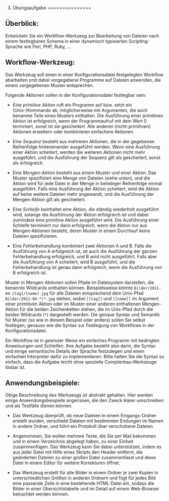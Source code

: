 3. Übungsaufgabe
===============

Überblick:
----------
Entwickeln Sie ein Workflow-Werkzeug zur Bearbeitung von Dateien nach einem festlegbaren Schema in einer dynamisch typisierten Scripting-Sprache wie Perl, PHP, Ruby, ...

Workflow-Werkzeug:
------------------
Das Werkzeug soll einen in einer Konfigurationsdatei festgelegten Workflow abarbeiten und dabei vorgegebene Programme auf Dateien anwenden, die einem vorgegebenen Muster entsprechen.

Folgende Aktionen sollen in der Konfigurationsdatei festlegbar sein:

* Eine *primitive Aktion* ruft ein Programm auf bzw. setzt ein (Unix-)Kommando ab, möglicherweise mit Argumenten, die auch benannte Teile eines Musters enthalten. Die Ausführung einer primitiven Aktion ist erfolgreich, wenn der Programmaufruf mit dem Wert 0 terminiert, sonst ist sie gescheitert. Alle anderen (nicht-primitiven) Aktionen erweitern oder kombinieren einfachere Aktionen.

* Eine *Sequenz* besteht aus mehreren Aktionen, die in der gegebenen Reihenfolge hintereinander ausgeführt werden. Wenn eine Ausführung einer Aktion scheitert, werden die weiteren Aktionen nicht mehr ausgeführt, und die Ausführung der Sequenz gilt als gescheitert, sonst als erfolgreich.

* Eine *Mengen-Aktion* besteht aus einem Muster und einer Aktion. Das Muster spezifiziert eine Menge von Dateien (siehe unten), und die Aktion wird für jede Datei in der Menge in beliebiger Reihenfolge einmal ausgeführt. Falls eine Ausführung der Aktion scheitert, wird die Aktion auf keine weitere Dateien mehr angewandt, und die Ausführung der Mengen-Aktion gilt als gescheitert.

* Eine *Schleife* beinhaltet eine Aktion, die ständig wiederholt ausgeführt wird, solange die Ausführung der Aktion erfolgreich ist und dabei zumindest eine primitive Aktion ausgeführt wird. Die Ausführung einer Schleife terminiert nur dann erfolgreich, wenn die Aktion nur aus Mengen-Aktionen besteht, deren Muster in einem Durchlauf keine Dateien spezifizieren.

* Eine *Fehlerbehandlung* kombiniert zwei Aktionen A und B. Falls die Ausführung von A erfolgreich ist, ist auch die Ausführung der ganzen Fehlerbehandlung erfolgreich, und B wird nicht ausgeführt. Falls aber die Ausführung von A scheitert, wird B ausgeführt, und die Fehlerbehandlung ist genau dann erfolgreich, wenn die Ausführung von B erfolgreich ist.

Muster in Mengen-Aktionen sollen Pfade im Dateisystem darstellen, die benannte Wildcards enthalten können. Beispielsweise könnte `Bilder/2011-04-[tag]/[name].jpg` für alle Dateien entsprechend dem Unix-Pfad `Bilder/2011-04-*/*.jpg` stehen, wobei `[[tag]]` und `[[name]]` im Argument einer primitiven Aktion oder im Muster einer anderen enthaltenen Mengen-Aktion für die beiden Zeichenketten stehen, die im Unix-Pfad durch die beiden Wildcards (`*`) dargestellt werden. Die genaue Syntax und Semantik für Muster (so wie in diesem Beispiel oder anders) sollen Sie selbst festlegen, genauso wie die Syntax zur Festlegung von Workflows in der Konfigurationsdatei.

Ein Workflow ist in gewisser Weise ein einfaches Programm mit bedingten Anweisungen und Schleifen. Ihre Aufgabe besteht also darin, die Syntax und einige semantische Details der Sprache festzulegen und einen einfachen Interpreter dafür zu implementieren. Bitte halten Sie die Syntax so einfach, dass die Aufgabe leicht ohne spezielle Compilerbau-Werkzeuge lösbar ist.

Anwendungsbeispiele:
-------------------
Obige Beschreibung des Werkzeugs ist abstrakt gehalten. Hier werden einige Anwendungsbeispiele angerissen, die den Zweck klarer umschreiben und als Testfälle dienen können.

* Das Werkzeug überprüft, ob neue Dateien in einem Eingangs-Ordner erstellt wurden, verschiebt Dateien mit bestimmten Endungen im Namen in andere Ordner, und führt ein Protokoll über verschobene Dateien.

* Angenommen, Sie wollen mehrere Texte, die Sie per Mail bekommen und in einem Verzeichnis abgelegt haben, zu einer Einheit zusammenfügen. Das Werkzeug kann Sie dabei unterstützen, indem es aus jeder Datei mit Hilfe eines Skripts den Header entfernt, die geänderten Dateien zu einer großen Datei zusammenfasst und diese Datei in einem Editor für weitere Korrekturen öffnet.

* Das Werkzeug erstellt für alle Bilder in einem Ordner je zwei Kopien in unterschiedlichen Größen in anderen Ordnern und fügt für jedes Bild eine passende Zeile in eine bestehende HTML-Datei ein, sodass die Bilder in einer Übersichtstabelle und im Detail auf einem Web-Browser betrachtet werden können.

